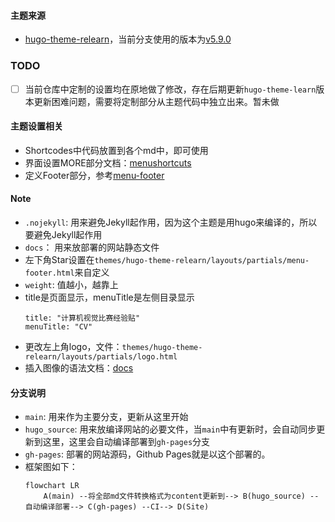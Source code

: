 #### 主题来源
- [hugo-theme-relearn](https://mcshelby.github.io/hugo-theme-relearn)，当前分支使用的版本为[v5.9.0](https://mcshelby.github.io/hugo-theme-relearn/basics/migration/#590-2022-12-23)

### TODO
- [ ] 当前仓库中定制的设置均在原地做了修改，存在后期更新`hugo-theme-learn`版本更新困难问题，需要将定制部分从主题代码中独立出来。暂未做

#### 主题设置相关
- Shortcodes中代码放置到各个md中，即可使用
- 界面设置MORE部分文档：[menushortcuts](https://mcshelby.github.io/hugo-theme-relearn/cont/menushortcuts/index.html)
- 定义Footer部分，参考[menu-footer](./themes/hugo-theme-relearn/exampleSite/layouts/partials/menu-footer.html)

#### Note
- `.nojekyll`: 用来避免Jekyll起作用，因为这个主题是用hugo来编译的，所以要避免Jekyll起作用
- `docs`： 用来放部署的网站静态文件
- 左下角Star设置在`themes/hugo-theme-relearn/layouts/partials/menu-footer.html`来自定义
- `weight`: 值越小，越靠上
- title是页面显示，menuTitle是左侧目录显示
    ```text
    title: "计算机视觉比赛经验贴"
    menuTitle: "CV"
    ```
- 更改左上角logo，文件：`themes/hugo-theme-relearn/layouts/partials/logo.html`
- 插入图像的语法文档：[docs](https://mcshelby.github.io/hugo-theme-relearn/cont/markdown/index.html)

#### 分支说明
- `main`: 用来作为主要分支，更新从这里开始
- `hugo_source`: 用来放编译网站的必要文件，当`main`中有更新时，会自动同步更新到这里，这里会自动编译部署到`gh-pages`分支
- `gh-pages`: 部署的网站源码，Github Pages就是以这个部署的。
- 框架图如下：
    ```mermaid
    flowchart LR
        A(main) --将全部md文件转换格式为content更新到--> B(hugo_source) --自动编译部署--> C(gh-pages) --CI--> D(Site)
    ```
